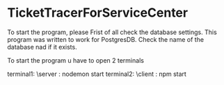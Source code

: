 ﻿# TicketTracerForServiceCenter
To start the program, please Frist of all check the database settings. This program was written to work for PostgresDB.
Check the name of the database nad if it exists.

To start the program u have to open 2 terminals

terminal1: \server : nodemon start 
terminal2: \client : npm start
